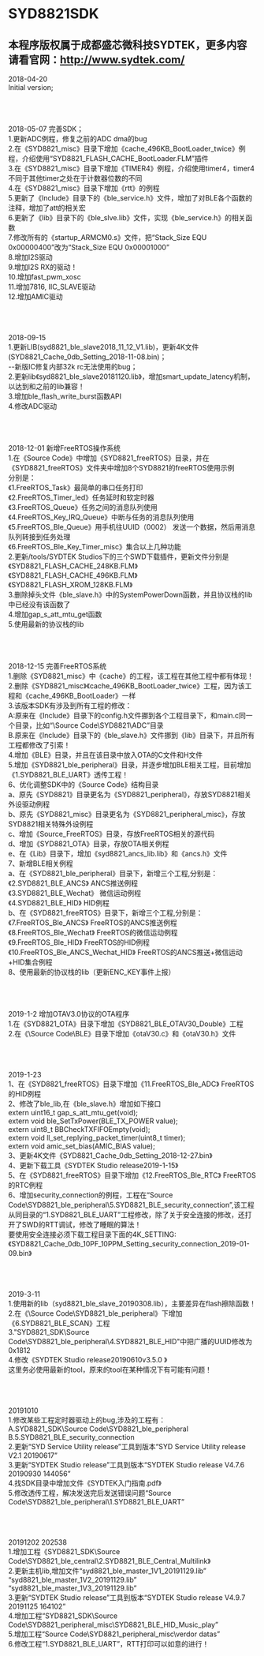 # SYD8821SDK    
## 本程序版权属于成都盛芯微科技SYDTEK，更多内容请看官网：<a href="http://www.sydtek.com/" title="Title">http://www.sydtek.com/</a>
  
2018-04-20  
Initial version;  
<br/><br/><br/>



2018-05-07 完善SDK；  
1.更新ADC例程，修复之前的ADC dma的bug  
2.在《SYD8821_misc》目录下增加《cache_496KB_BootLoader_twice》例程，介绍使用“SYD8821_FLASH_CACHE_BootLoader.FLM”插件  
3.在《SYD8821_misc》目录下增加《TIMER4》例程，介绍使用timer4，timer4不同于其他timer之处在于计数器位数的不同  
4.在《SYD8821_misc》目录下增加《rtt》的例程  
5.更新了《Include》目录下的《ble_service.h》文件，增加了对BLE各个函数的注释，增加了att的相关宏  
6.更新了《lib》目录下的《ble_slve.lib》文件，实现《ble_service.h》的相关函数  
7.修改所有的《startup_ARMCM0.s》文件，把“Stack_Size      EQU     0x00000400”改为“Stack_Size      EQU     0x00001000”  
8.增加I2S驱动  
9.增加I2S RX的驱动！  
10.增加fast_pwm_xosc  
11.增加7816, IIC_SLAVE驱动  
12.增加AMIC驱动  
<br/><br/><br/>



2018-09-15  
1.更新LIB(syd8821_ble_slave2018_11_12_V1.lib)，更新4K文件(SYD8821_Cache_0db_Setting_2018-11-08.bin)；  
--新版IC修复内部32k rc无法使用的bug；  
2.更新lib《syd8821_ble_slave20181120.lib》，增加smart_update_latency机制，以达到和之前的lib兼容！  
3.增加ble_flash_write_burst函数API  
4.修改ADC驱动  
<br/><br/><br/>



2018-12-01 新增FreeRTOS操作系统  
1.在《Source Code》中增加《SYD8821_freeRTOS》目录，并在《SYD8821_freeRTOS》文件夹中增加8个SYD8821的freeRTOS使用示例  
分别是：  
《1.FreeRTOS_Task》最简单的串口任务打印  
《2.FreeRTOS_Timer_led》任务延时和软定时器  
《3.FreeRTOS_Queue》任务之间的消息队列使用  
《4.FreeRTOS_Key_IRQ_Queue》中断与任务的消息队列使用  
《5.FreeRTOS_Ble_Queue》用手机往UUID（0002） 发送一个数据，然后用消息队列转接到任务处理  
《6.FreeRTOS_Ble_Key_Timer_misc》集合以上几种功能  
2.更新/tools/SYDTEK Studios下的三个SWD下载插件，更新文件分别是  
《SYD8821_FLASH_CACHE_248KB.FLM》  
《SYD8821_FLASH_CACHE_496KB.FLM》  
《SYD8821_FLASH_XROM_128KB.FLM》  
3.删除掉头文件《ble_slave.h》中的SystemPowerDown函数，并且协议栈的lib中已经没有该函数了  
4.增加gap_s_att_mtu_get函数  
5.使用最新的协议栈的lib  
<br/><br/><br/>



2018-12-15  完善FreeRTOS系统  
1.删除《SYD8821_misc》中《cache》的工程，该工程在其他工程中都有体现！  
2.删除《SYD8821_misc》《cache_496KB_BootLoader_twice》工程，因为该工程和《cache_496KB_BootLoader》一样  
3.该版本SDK有涉及到所有工程的修改：  
A:原来在《Include》目录下的config.h文件挪到各个工程目录下，和main.c同一个目录，比如“\Source Code\SYD8821\ADC”目录  
B.原来在《Include》目录下的《ble_slave.h》文件挪到《lib》目录下，并且所有工程都修改了引索！  
4.增加《BLE》目录，并且在该目录中放入OTA的C文件和H文件  
5.增加《SYD8821_ble_peripheral》目录，并逐步增加BLE相关工程，目前增加《1.SYD8821_BLE_UART》透传工程！  
6、优化调整SDK中的《Source Code》结构目录  
  a、原先《SYD8821》目录更名为《SYD8821_peripheral》，存放SYD8821相关外设驱动例程  
  b、原先《SYD8821_misc》目录更名为《SYD8821_peripheral_misc》，存放SYD8821相关特殊外设例程  
  c、增加《Source_FreeRTOS》目录，存放FreeRTOS相关的源代码  
  d、增加《SYD8821_OTA》目录，存放OTA相关例程  
  e、在《Lib》目录下，增加《syd8821_ancs_lib.lib》和《ancs.h》文件  
7、新增BLE相关例程  
  a、在《SYD8821_ble_peripheral》目录下，新增三个工程,分别是：  
  《2.SYD8821_BLE_ANCS》   ANCS推送例程  
   《3.SYD8821_BLE_Wechat》 微信运动例程  
  《4.SYD8821_BLE_HID》    HID例程  
  b、在《SYD8821_freeRTOS》目录下，新增三个工程,分别是：  
  《7.FreeRTOS_Ble_ANCS》   FreeRTOS的ANCS推送例程  
  《8.FreeRTOS_Ble_Wechat》 FreeRTOS的微信运动例程  
  《9.FreeRTOS_Ble_HID》    FreeRTOS的HID例程  
  《10.FreeRTOS_Ble_ANCS_Wechat_HID》 FreeRTOS的ANCS推送+微信运动+HID集合例程  
8、使用最新的协议栈的lib（更新ENC_KEY事件上报）  
<br/><br/><br/>



2019-1-2 增加OTAV3.0协议的OTA程序  
1.在《SYD8821_OTA》目录下增加《SYD8821_BLE_OTAV30_Double》工程  
2.在《\Source Code\BLE》目录下增加《otaV30.c》和《otaV30.h》文件  
<br/><br/><br/>



2019-1-23   
 1、在《SYD8821_freeRTOS》目录下增加《11.FreeRTOS_Ble_ADC》    FreeRTOS的HID例程  
 2、修改了ble_lib,在《ble_slave.h》增加如下接口  
 		extern uint16_t gap_s_att_mtu_get(void);  
 		extern void ble_SetTxPower(BLE_TX_POWER value);  
 		extern uint8_t BBCheckTXFIFOEmpty(void);	  
 		extern void ll_set_replying_packet_timer(uint8_t timer);  
 		extern void amic_set_bias(AMIC_BIAS value);  
 3、更新4K文件《SYD8821_Cache_0db_Setting_2018-12-27.bin》  
 4、更新下载工具《SYDTEK Studio release2019-1-15》  
 5、在《SYD8821_freeRTOS》目录下增加《12.FreeRTOS_Ble_RTC》    FreeRTOS的RTC例程   
 6、增加security_connection的例程，工程在“Source Code\SYD8821_ble_peripheral\5.SYD8821_BLE_security_connection”,该工程从同目录的“1.SYD8821_BLE_UART”工程修改，除了关于安全连接的修改，还打开了SWD的RTT调试，修改了睡眠的算法！  
要使用安全连接必须下载工程目录下面的4K_SETTING:《SYD8821_Cache_0db_10PF_10PPM_Setting_security_connection_2019-01-09.bin》  
<br/><br/><br/>



2019-3-11  
1.使用新的lib（syd8821_ble_slave_20190308.lib），主要差异在flash擦除函数！  
2.在《\Source Code\SYD8821_ble_peripheral》下增加《6.SYD8821_BLE_SCAN》工程  
3."SYD8821_SDK\Source Code\SYD8821_ble_peripheral\4.SYD8821_BLE_HID"中把广播的UUID修改为0x1812  
4.修改《SYDTEK Studio  release20190610v3.5.0 》  
   这里务必使用最新的tool，原来的tool在某种情况下有可能有问题！  
<br/><br/><br/>



20191010  
1.修改某些工程定时器驱动上的bug,涉及的工程有：  
A.SYD8821_SDK\Source Code\SYD8821_ble_peripheral  
B.5.SYD8821_BLE_security_connection  
2.更新“SYD Service Utility release”工具到版本“SYD Service Utility release V2.1 20190617”  
3.更新“SYDTEK Studio  release”工具到版本“SYDTEK Studio  release V4.7.6 20190930 144056”  
4.找SDK目录中增加文件《SYDTEK入门指南.pdf》   
5.修改透传工程，解决发送完后发送错误问题“Source Code\SYD8821_ble_peripheral\1.SYD8821_BLE_UART”   
<br/><br/><br/>



20191202 202538  
1.增加工程《SYD8821_SDK\Source Code\SYD8821_ble_central\2.SYD8821_BLE_Central_Multilink》   
2.更新主机lib,增加文件“syd8821_ble_master_1V1_20191129.lib”  “syd8821_ble_master_1V2_20191129.lib”  “syd8821_ble_master_1V3_20191129.lib”  
3.更新“SYDTEK Studio  release”工具到版本“SYDTEK Studio  release V4.9.7 20191125 164102”  
4.增加工程“SYD8821_SDK\Source Code\SYD8821_peripheral_misc\SYD8821_BLE_HID_Music_play”  
5.增加工程“Source Code\SYD8821_peripheral_misc\verdor datas”  
6.修改工程“1.SYD8821_BLE_UART”，RTT打印可以如意的进行！  
<br/><br/><br/>